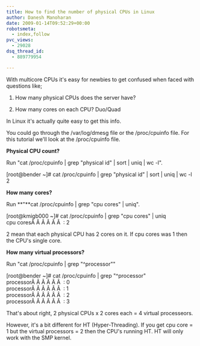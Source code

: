```yaml
---
title: How to find the number of physical CPUs in Linux
author: Danesh Manoharan
date: 2009-01-14T09:52:29+00:00
robotsmeta:
  - index,follow
pvc_views:
  - 29028
dsq_thread_id:
  - 889779954

---
```

With multicore CPUs it's easy for newbies to get confused when faced with questions like;

1. How many physical CPUs does the server have?

2. How many cores on each CPU? Duo/Quad

In Linux it's actually quite easy to get this info.

You could go through the /var/log/dmesg file or the /proc/cpuinfo file. For this tutorial we'll look at the /proc/cpuinfo file.

**Physical CPU count?**

Run "cat /proc/cpuinfo | grep "physical id" | sort | uniq | wc -l".

[root@bender ~]# cat /proc/cpuinfo | grep "physical id" | sort | uniq | wc -l  
2

**How many cores?**

Run **"**cat /proc/cpuinfo | grep "cpu cores" | uniq".

[root@kmigb000 ~]# cat /proc/cpuinfo | grep "cpu cores" | uniq  
cpu coresÂ Â Â Â Â Â  : 2

2 mean that each physical CPU has 2 cores on it. If cpu cores was 1 then the CPU's single core.

**How many virtual processors?**

Run "cat /proc/cpuinfo | grep "^processor""

[root@bender ~]# cat /proc/cpuinfo | grep "^processor"  
processorÂ Â Â Â Â Â  : 0  
processorÂ Â Â Â Â Â  : 1  
processorÂ Â Â Â Â Â  : 2  
processorÂ Â Â Â Â Â  : 3

That's about right, 2 physical CPUs x 2 cores each = 4 virtual processeors.

However, it's a bit different for HT (Hyper-Threading). If you get cpu core = 1 but the virtual processors = 2 then the CPU's running HT. HT will only work with the SMP kernel.